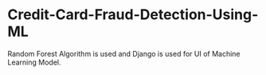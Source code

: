 # Credit-Card-Fraud-Detection-Using-ML
Random Forest Algorithm is used and Django is used for UI of Machine Learning Model.
